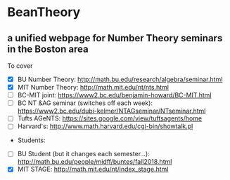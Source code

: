 # BeanTheory
## a unified webpage for Number Theory seminars in the Boston area


To cover
- [x] BU Number Theory: http://math.bu.edu/research/algebra/seminar.html
- [x] MIT Number Theory: http://math.mit.edu/nt/nts.html
- [ ] BC-MIT joint: https://www2.bc.edu/benjamin-howard/BC-MIT.html
- [ ] BC NT &AG seminar (switches off each week): https://www2.bc.edu/dubi-kelmer/NTAGseminar/NTseminar.html
- [ ] Tufts AGeNTS: https://sites.google.com/view/tuftsagents/home
- [ ] Harvard's: http://www.math.harvard.edu/cgi-bin/showtalk.pl

* Students:
- [ ] BU Student (but it changes each semester...): http://math.bu.edu/people/midff/buntes/fall2018.html
- [x] MIT STAGE: http://math.mit.edu/nt/index_stage.html
